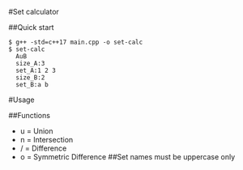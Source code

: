 #Set calculator

##Quick start
```console
$ g++ -std=c++17 main.cpp -o set-calc
$ set-calc
  AuB
  size_A:3
  set_A:1 2 3
  size_B:2
  set_B:a b 
```
#Usage

##Functions
- u = Union
- n = Intersection
- / = Difference
- o = Symmetric Difference
##Set names must be uppercase only

